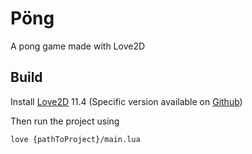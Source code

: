 # Pöng
A pong game made with Love2D

## Build

Install [Love2D](https://love2d.org/) 11.4
(Specific version available on [Github](https://github.com/love2d/love/releases/tag/11.4))


Then run the project using
```bash
love {pathToProject}/main.lua
```